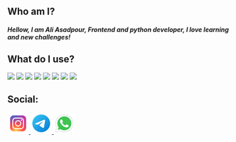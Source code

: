 ## Who am I?
##### Hellow, I am Ali Asadpour, Frontend and python developer, I love learning and new challenges!

## What do I use?
<img src="https://img.shields.io/badge/HTML5-E34F26?style=for-the-badge&logo=html5&logoColor=white" > <img src="https://img.shields.io/badge/CSS3-1572B6?style=for-the-badge&logo=css3&logoColor=white" > 
<img src="https://img.shields.io/badge/Bootstrap-563D7C?style=for-the-badge&logo=bootstrap&logoColor=white" > 
<img src="https://img.shields.io/badge/Material%20UI-007FFF?style=for-the-badge&logo=mui&logoColor=white" >
<img src="https://img.shields.io/badge/npm-CB3837?style=for-the-badge&logo=npm&logoColor=white" >
<img src="https://img.shields.io/badge/JavaScript-323330?style=for-the-badge&logo=javascript&logoColor=F7DF1E" > 
<img src="https://img.shields.io/badge/React-20232A?style=for-the-badge&logo=react&logoColor=61DAFB" >
<img src="https://img.shields.io/badge/Python-FFD43B?style=for-the-badge&logo=python&logoColor=blue" >

## Social:
<a href="https://instagram.com/_ali.asadpour_/" >
    <img src="./icons/instagram.png">
</a> <a href="https://t.me/Ali11Asad/" >
    <img src="./icons/telegram.png">
</a> <a href="https://whatsapp.com/dl/code=r796xDFbY6" >
    <img src="./icons/whatsapp.png">
</a>